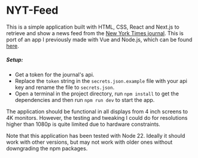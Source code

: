 # NYT-Feed
This is a simple application built with HTML, CSS, React and Next.js to retrieve and show a news feed from the [New York Times journal](https://www.nytimes.com/). This is port of an app I previously made with Vue and Node.js, which can be found [here](https://github.com/Jorge-L-F/NYT-Feed).

##### Setup:
- Get a token for the journal's api.
- Replace the `token` string in the `secrets.json.example` file with your api key and rename the file to `secrets.json`.
- Open a terminal in the project directory, run `npm install` to get the dependencies and then run `npm run dev` to start the app.

The application should be functional in all displays from 4 inch screens to 4K monitors. However, the testing and tweaking I could do for resolutions higher than 1080p is quite limited due to hardware constraints.

Note that this application has been tested with Node 22. Ideally it should work with other versions, but may not work with older ones without downgrading the npm packages.
